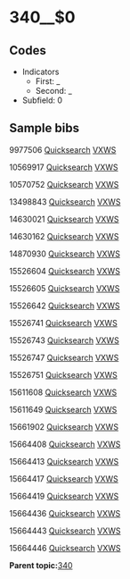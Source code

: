 # 340\_\_$0

## Codes

-   Indicators
    -   First: \_
    -   Second: \_
-   Subfield: 0

## Sample bibs

9977506 [Quicksearch](https://search.library.yale.edu/catalog/9977506) [VXWS](http://prodorbis.library.yale.edu:7014/vxws/GetHoldingsService?bibId=9977506)

10569917 [Quicksearch](https://search.library.yale.edu/catalog/10569917) [VXWS](http://prodorbis.library.yale.edu:7014/vxws/GetHoldingsService?bibId=10569917)

10570752 [Quicksearch](https://search.library.yale.edu/catalog/10570752) [VXWS](http://prodorbis.library.yale.edu:7014/vxws/GetHoldingsService?bibId=10570752)

13498843 [Quicksearch](https://search.library.yale.edu/catalog/13498843) [VXWS](http://prodorbis.library.yale.edu:7014/vxws/GetHoldingsService?bibId=13498843)

14630021 [Quicksearch](https://search.library.yale.edu/catalog/14630021) [VXWS](http://prodorbis.library.yale.edu:7014/vxws/GetHoldingsService?bibId=14630021)

14630162 [Quicksearch](https://search.library.yale.edu/catalog/14630162) [VXWS](http://prodorbis.library.yale.edu:7014/vxws/GetHoldingsService?bibId=14630162)

14870930 [Quicksearch](https://search.library.yale.edu/catalog/14870930) [VXWS](http://prodorbis.library.yale.edu:7014/vxws/GetHoldingsService?bibId=14870930)

15526604 [Quicksearch](https://search.library.yale.edu/catalog/15526604) [VXWS](http://prodorbis.library.yale.edu:7014/vxws/GetHoldingsService?bibId=15526604)

15526605 [Quicksearch](https://search.library.yale.edu/catalog/15526605) [VXWS](http://prodorbis.library.yale.edu:7014/vxws/GetHoldingsService?bibId=15526605)

15526642 [Quicksearch](https://search.library.yale.edu/catalog/15526642) [VXWS](http://prodorbis.library.yale.edu:7014/vxws/GetHoldingsService?bibId=15526642)

15526741 [Quicksearch](https://search.library.yale.edu/catalog/15526741) [VXWS](http://prodorbis.library.yale.edu:7014/vxws/GetHoldingsService?bibId=15526741)

15526743 [Quicksearch](https://search.library.yale.edu/catalog/15526743) [VXWS](http://prodorbis.library.yale.edu:7014/vxws/GetHoldingsService?bibId=15526743)

15526747 [Quicksearch](https://search.library.yale.edu/catalog/15526747) [VXWS](http://prodorbis.library.yale.edu:7014/vxws/GetHoldingsService?bibId=15526747)

15526751 [Quicksearch](https://search.library.yale.edu/catalog/15526751) [VXWS](http://prodorbis.library.yale.edu:7014/vxws/GetHoldingsService?bibId=15526751)

15611608 [Quicksearch](https://search.library.yale.edu/catalog/15611608) [VXWS](http://prodorbis.library.yale.edu:7014/vxws/GetHoldingsService?bibId=15611608)

15611649 [Quicksearch](https://search.library.yale.edu/catalog/15611649) [VXWS](http://prodorbis.library.yale.edu:7014/vxws/GetHoldingsService?bibId=15611649)

15661902 [Quicksearch](https://search.library.yale.edu/catalog/15661902) [VXWS](http://prodorbis.library.yale.edu:7014/vxws/GetHoldingsService?bibId=15661902)

15664408 [Quicksearch](https://search.library.yale.edu/catalog/15664408) [VXWS](http://prodorbis.library.yale.edu:7014/vxws/GetHoldingsService?bibId=15664408)

15664413 [Quicksearch](https://search.library.yale.edu/catalog/15664413) [VXWS](http://prodorbis.library.yale.edu:7014/vxws/GetHoldingsService?bibId=15664413)

15664417 [Quicksearch](https://search.library.yale.edu/catalog/15664417) [VXWS](http://prodorbis.library.yale.edu:7014/vxws/GetHoldingsService?bibId=15664417)

15664419 [Quicksearch](https://search.library.yale.edu/catalog/15664419) [VXWS](http://prodorbis.library.yale.edu:7014/vxws/GetHoldingsService?bibId=15664419)

15664436 [Quicksearch](https://search.library.yale.edu/catalog/15664436) [VXWS](http://prodorbis.library.yale.edu:7014/vxws/GetHoldingsService?bibId=15664436)

15664443 [Quicksearch](https://search.library.yale.edu/catalog/15664443) [VXWS](http://prodorbis.library.yale.edu:7014/vxws/GetHoldingsService?bibId=15664443)

15664446 [Quicksearch](https://search.library.yale.edu/catalog/15664446) [VXWS](http://prodorbis.library.yale.edu:7014/vxws/GetHoldingsService?bibId=15664446)

**Parent topic:**[340](../../tags/340/340.md)

